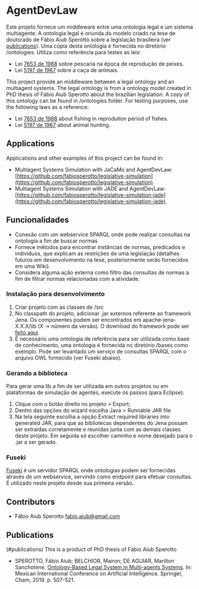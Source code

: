 # AgentDevLaw

Este projeto fornece um middleware entre uma ontologia legal e um sistema multiagente. A ontologia legal é oriunda do modelo criado na tese de doutorado de Fábio Aiub Sperotto sobre a legislação brasileira (ver [publications](#publications)). Uma cópia desta ontologia é fornecida no diretório /ontologies. Utiliza como referência para testes as leis:

- Lei [7653 de 1988](http://www.planalto.gov.br/Ccivil_03/leis/L7653.htm) sobre pescaria na época de reprodução de peixes.
- Lei [5197 de 1967](http://www.planalto.gov.br/ccivil_03/leis/L5197compilado.htm) sobre a caça de animais.



This project provide an middleware between a legal ontology and an multiagent systems. The legal ontology is from a ontology model created in PhD thesis of Fábio Aiub Sperotto about the brazilian legislation. A copy of this ontology can be found in /ontologies folder. For testing purposes, use the following laws as a reference:
- Lei [7653 de 1988](http://www.planalto.gov.br/Ccivil_03/leis/L7653.htm) about fishing in reprodution period of fishes.
- Lei [5197 de 1967](http://www.planalto.gov.br/ccivil_03/leis/L5197compilado.htm) about animal hunting.


## Applications

Applications and other examples of this project can be found in:

- Multiagent Systems Simulation with JaCaMo and AgentDevLaw: [https://github.com/fabiosperotto/legislative-simulation](https://github.com/fabiosperotto/legislative-simulation).
- Multiagent Systems Simulation with JADE and AgentDevLaw: [https://github.com/fabiosperotto/legislative-simulation-jade](https://github.com/fabiosperotto/legislative-simulation-jade).



## Funcionalidades

- Conexão com um webservice SPARQL onde pode realizar consultas na ontologia a fim de buscar normas
- Fornece métodos para encontrar instâncias de normas, predicados e indivíduos, que explicam as restrições de uma legislação (detalhes futuros em desenvolvimento na tese, posteriormente serão fornecidos em uma Wiki).
- Considera alguma ação externa como filtro das consultas de normas a fim de filtrar normas relacionadas com a atividade.


### Instalação para desenvolvimento

1. Criar projeto com as classes de /src
2. No classpath do projeto, adicionar .jar externos referente ao framework Jena. Os componentes podem ser encontrados em apache-jena-X.X.X/lib (X -> número da versão). O download do framework pode ser [feito aqui](https://jena.apache.org/download/index.cgi).
3. É necessário uma ontologia de referência para ser utilizada como base de conhecimento, uma ontologia é fornecida no diretório /bases como exemplo. Pode ser levantado um serviço de consultas SPARQL com o arquivo OWL fornecido (ver Fuseki abaixo).


### Gerando a biblioteca
Para gerar uma lib a fim de ser utilizada em outros projetos ou em plataformas de simulação de agentes, execute os passos (para Eclipse):
1. Clique com o botão direito no projeto > Export;
2. Dentro das opções do wizard escolha Java > Runnable JAR file
3. Na tela seguinte escolha a opção Extract required libraries into generated JAR, para que as bibliotecas dependentes do Jena possam ser extraídas corretamente e reunidas junta com as demais classes deste projeto. Em seguida só escolher caminho e nome desejado para o .jar a ser gerado.


### Fuseki

[Fuseki](https://jena.apache.org/documentation/fuseki2/) é um servidor SPARQL onde ontologias podem ser fornecidas através de um webservice, servindo como endpoint para efetuar consultas. É utilizado neste projeto desde sua primeira versão.


## Contributors
- Fábio Aiub Sperotto [fabio.aiub@gmail.com](mailto:fabio.aiub@gmail.com)


## Publications 
(#publications)
This is a product of PhD thesis of Fábio Aiub Sperotto

- SPEROTTO, Fábio Aiub; BELCHIOR, Mairon; DE AGUIAR, Marilton Sanchotene. [Ontology-Based Legal System in Multi-agents Systems](https://link.springer.com/chapter/10.1007/978-3-030-33749-0_41). In: Mexican International Conference on Artificial Intelligence. Springer, Cham, 2019. p. 507-521.

